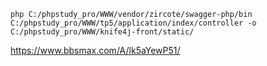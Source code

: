 `php C:/phpstudy_pro/WWW/vendor/zircote/swagger-php/bin C:/phpstudy_pro/WWW/tp5/application/index/controller -o C:/phpstudy_pro/WWW/knife4j-front/static/`

https://www.bbsmax.com/A/lk5aYewP51/